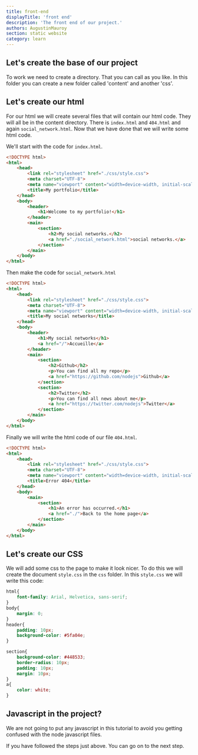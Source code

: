 ```yaml
---
title: front-end
displayTitle: 'front end'
description: 'The front end of our project.'
authors: AugustinMauroy
section: static website
category: learn
---
```


## Let's create the base of our project

To work we need to create a directory. That you can call as you like.
In this folder you can create a new folder called 'content' and another 'css'.

## Let's create our html

For our html we will create several files that will contain our html code. They will all be in the content directory.
There is `index.html` and `404.html` and again `social_network.html`.
Now that we have done that we will write some html code.

We'll start with the code for `index.html`.

```html
<!DOCTYPE html>
<html>
    <head>
        <link rel="stylesheet" href="./css/style.css">
        <meta charset="UTF-8">
        <meta name="viewport" content="width=device-width, initial-scale=1.0">
        <title>My portfolio</title>
    </head>
    <body>
        <header>
            <h1>Welcome to my portfolio!</h1>
        </header>
        <main>
            <section>
                <h2>My social networks.</h2>
                <a href="./social_network.html">social networks.</a>
            </section>
        </main>
    </body>
</html>
```

Then make the code for `social_network.html`

```html
<!DOCTYPE html>
<html>
    <head>
        <link rel="stylesheet" href="./css/style.css">
        <meta charset="UTF-8">
        <meta name="viewport" content="width=device-width, initial-scale=1.0">
        <title>My social networks</title>
    </head>
    <body>
        <header>
            <h1>My social networks</h1>
            <a href="/">Accueille</a>
        </header>
        <main>
            <section>
                <h2>Github</h2>
                <p>You can find all my repo</p>
                <a href="https://github.com/nodejs">Github</a>
            </section>
            <section>
                <h2>Twitter</h2>
                <p>You can find all news about me</p>
                <a href="https://twitter.com/nodejs">Twitter</a>
            </section>
        </main>
    </body>
</html>
```

Finally we will write the html code of our file `404.html`.

```html
<!DOCTYPE html>
<html>
    <head>
        <link rel="stylesheet" href="./css/style.css">
        <meta charset="UTF-8">
        <meta name="viewport" content="width=device-width, initial-scale=1.0">
        <title>Error 404</title>
    </head>
    <body>
        <main>
            <section>
                <h1>An error has occurred.</h1>
                <a href="./">Back to the home page</a>
            </section>
        </main>
    </body>
</html>
```

## Let's create our CSS

We will add some css to the page to make it look nicer.
To do this we will create the document `style.css` in the `css` folder.
In this `style.css` we will write this code:

```CSS
html{
    font-family: Arial, Helvetica, sans-serif;
}
body{
    margin: 0;
}
header{
    padding: 10px;
    background-color: #5fa04e;
}

section{
    background-color: #448533;
    border-radius: 10px;
    padding: 10px;
    margin: 10px;
}
a{
    color: white;
}
```

## Javascript in the project?

We are not going to put any javascript in this tutorial to avoid you getting confused with the node javascript files.

If you have followed the steps just above. You can go on to the next step.
